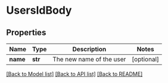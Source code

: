 # UsersIdBody

## Properties
Name | Type | Description | Notes
------------ | ------------- | ------------- | -------------
**name** | **str** | The new name of the user | [optional] 

[[Back to Model list]](../README.md#documentation-for-models) [[Back to API list]](../README.md#documentation-for-api-endpoints) [[Back to README]](../README.md)

